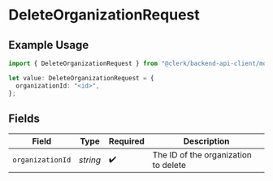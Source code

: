 # DeleteOrganizationRequest

## Example Usage

```typescript
import { DeleteOrganizationRequest } from "@clerk/backend-api-client/models/operations";

let value: DeleteOrganizationRequest = {
  organizationId: "<id>",
};
```

## Fields

| Field                                | Type                                 | Required                             | Description                          |
| ------------------------------------ | ------------------------------------ | ------------------------------------ | ------------------------------------ |
| `organizationId`                     | *string*                             | :heavy_check_mark:                   | The ID of the organization to delete |